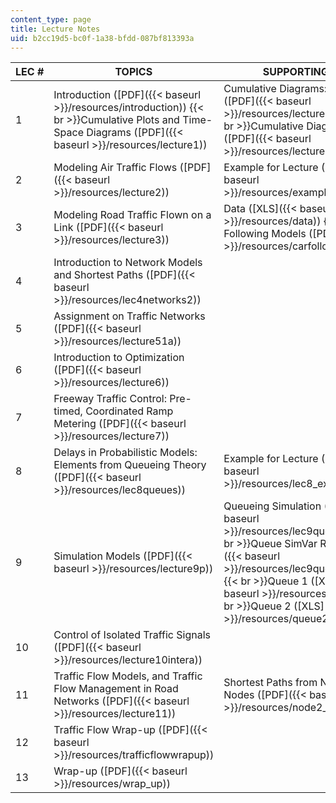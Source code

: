 ```yaml
---
content_type: page
title: Lecture Notes
uid: b2cc19d5-bc0f-1a38-bfdd-087bf813393a
---
```


| LEC # | TOPICS | SUPPORTING FILES |
| --- | --- | --- |
| 1 | Introduction ([PDF]({{< baseurl >}}/resources/introduction))  {{< br >}}Cumulative Plots and Time-Space Diagrams ([PDF]({{< baseurl >}}/resources/lecture1)) | Cumulative Diagrams: An Example ([PDF]({{< baseurl >}}/resources/lecture1cumdiag))  {{< br >}}Cumulative Diagrams: Figures ([PDF]({{< baseurl >}}/resources/lecture1cumexbw)) |
| 2 | Modeling Air Traffic Flows ([PDF]({{< baseurl >}}/resources/lecture2)) | Example for Lecture ([XLS]({{< baseurl >}}/resources/exampleforlecture2)) |
| 3 | Modeling Road Traffic Flown on a Link ([PDF]({{< baseurl >}}/resources/lecture3)) | Data ([XLS]({{< baseurl >}}/resources/data))  {{< br >}}Car Following Models ([PDF]({{< baseurl >}}/resources/carfollowinga)) |
| 4 | Introduction to Network Models and Shortest Paths ([PDF]({{< baseurl >}}/resources/lec4networks2)) | &nbsp; |
| 5 | Assignment on Traffic Networks ([PDF]({{< baseurl >}}/resources/lecture51a)) | &nbsp; |
| 6 | Introduction to Optimization ([PDF]({{< baseurl >}}/resources/lecture6)) | &nbsp; |
| 7 | Freeway Traffic Control: Pre-timed, Coordinated Ramp Metering ([PDF]({{< baseurl >}}/resources/lecture7)) | &nbsp; |
| 8 | Delays in Probabilistic Models: Elements from Queueing Theory ([PDF]({{< baseurl >}}/resources/lec8queues)) | Example for Lecture ([PDF]({{< baseurl >}}/resources/lec8_example)) |
| 9 | Simulation Models ([PDF]({{< baseurl >}}/resources/lecture9p)) | Queueing Simulation ([XLS]({{< baseurl >}}/resources/lec9queuesimul))  {{< br >}}Queue SimVar Reduct ([XLS]({{< baseurl >}}/resources/lec9queuesimvarred))  {{< br >}}Queue 1 ([XLS]({{< baseurl >}}/resources/queue1))  {{< br >}}Queue 2 ([XLS]({{< baseurl >}}/resources/queue2)) |
| 10 | Control of Isolated Traffic Signals ([PDF]({{< baseurl >}}/resources/lecture10intera)) | &nbsp; |
| 11 | Traffic Flow Models, and Traffic Flow Management in Road Networks ([PDF]({{< baseurl >}}/resources/lecture11)) | Shortest Paths from Node 2 to All Nodes ([PDF]({{< baseurl >}}/resources/node2_to_all_sp)) |
| 12 | Traffic Flow Wrap-up ([PDF]({{< baseurl >}}/resources/trafficflowwrapup)) | &nbsp; |
| 13 | Wrap-up ([PDF]({{< baseurl >}}/resources/wrap_up)) |